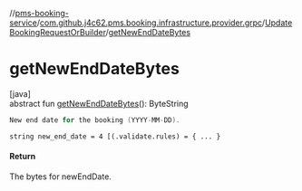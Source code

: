 //[pms-booking-service](../../../index.md)/[com.github.j4c62.pms.booking.infrastructure.provider.grpc](../index.md)/[UpdateBookingRequestOrBuilder](index.md)/[getNewEndDateBytes](get-new-end-date-bytes.md)

# getNewEndDateBytes

[java]\
abstract fun [getNewEndDateBytes](get-new-end-date-bytes.md)(): ByteString

```kotlin
New end date for the booking (YYYY-MM-DD).

```
`string new_end_date = 4 [(.validate.rules) = { ... }`

#### Return

The bytes for newEndDate.